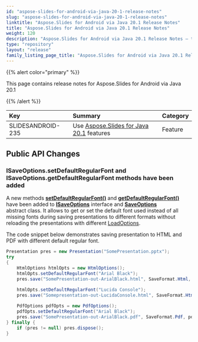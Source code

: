 ```yaml
---
id: "aspose-slides-for-android-via-java-20-1-release-notes"
slug: "aspose-slides-for-android-via-java-20-1-release-notes"
linktitle: "Aspose.Slides for Android via Java 20.1 Release Notes"
title: "Aspose.Slides for Android via Java 20.1 Release Notes"
weight: 120
description: "Aspose.Slides for Android via Java 20.1 Release Notes – the latest updates and fixes."
type: "repository"
layout: "release"
family_listing_page_title: "Aspose.Slides for Android via Java 20.1 Release Notes"
---
```


{{% alert color="primary" %}} 

 This page contains release notes for Aspose.Slides for Android via Java 20.1

{{% /alert %}} 

|**Key**|**Summary**|**Category**|
| :- | :- | :- |
|SLIDESANDROID-235|Use [Aspose.Slides for Java 20.1](/slides/java/release-notes/2020/aspose-slides-for-java-20-1-release-notes/) features|Feature|
## **Public API Changes**
### **ISaveOptions.setDefaultRegularFont and ISaveOptions.getDefaultRegularFont methods have been added**
A new methods [**setDefaultRegularFont()**](https://reference.aspose.com/androidjava/slides/com.aspose.slides/ISaveOptions#setDefaultRegularFont-java.lang.String-) and [**getDefaultRegularFont()**](https://reference.aspose.com/androidjava/slides/com.aspose.slides/ISaveOptions#getDefaultRegularFont--) have been added to [**ISaveOptions**](https://reference.aspose.com/slides/androidjava/com.aspose.slides/ISaveOptions) interface and [**SaveOptions**](https://reference.aspose.com/slides/androidjava/com.aspose.slides/SaveOptions) abstract class.
It allows to get or set the default font used instead of all missing fonts during saving presentations to different formats without reloading the presentations with different [LoadOptions](https://reference.aspose.com/slides/androidjava/com.aspose.slides/LoadOptions).

The code snippet below demonstrates saving presentation to HTML and PDF with different default regular font.

``` java
Presentation pres = new Presentation("SomePresentation.pptx");
try
{
    HtmlOptions htmlOpts = new HtmlOptions();
    htmlOpts.setDefaultRegularFont("Arial Black");
    pres.save("SomePresentation-out-ArialBlack.html", SaveFormat.Html, htmlOpts);
    
	htmlOpts.setDefaultRegularFont("Lucida Console");
    pres.save("Somepresentation-out-LucidaConsole.html", SaveFormat.Html, htmlOpts);

    PdfOptions pdfOpts = new PdfOptions();
    pdfOpts.setDefaultRegularFont("Arial Black");
    pres.save("SomePresentation-out-ArialBlack.pdf", SaveFormat.Pdf, pdfOpts);
} finally {
    if (pres != null) pres.dispose();
}
```

